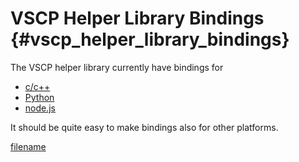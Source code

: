 # VSCP Helper Library Bindings {#vscp_helper_library_bindings}

The VSCP helper library currently have bindings for

* [c/c++](https://github.com/grodansparadis/vscp-helper-lib)
* [Python](https://github.com/grodansparadis/pyvscphelper)
* [node.js](https://github.com/grodansparadis/node-vscp-helper)

It should be quite easy to make bindings also for other platforms.

[filename](./bottom_copyright.md ':include')